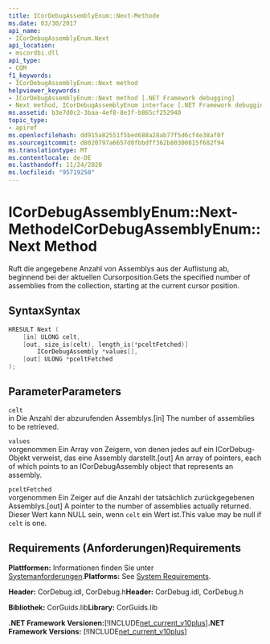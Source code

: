 ```yaml
---
title: ICorDebugAssemblyEnum::Next-Methode
ms.date: 03/30/2017
api_name:
- ICorDebugAssemblyEnum.Next
api_location:
- mscordbi.dll
api_type:
- COM
f1_keywords:
- ICorDebugAssemblyEnum::Next method
helpviewer_keywords:
- ICorDebugAssemblyEnum::Next method [.NET Framework debugging]
- Next method, ICorDebugAssemblyEnum interface [.NET Framework debugging]
ms.assetid: b3e7d0c2-3baa-4ef8-8e3f-b865cf252940
topic_type:
- apiref
ms.openlocfilehash: dd915a82551f5bed688a28ab77f5d6cf4e38af0f
ms.sourcegitcommit: d8020797a6657d0fbbdff362b80300815f682f94
ms.translationtype: MT
ms.contentlocale: de-DE
ms.lasthandoff: 11/24/2020
ms.locfileid: "95719250"
---
```

# <a name="icordebugassemblyenumnext-method"></a><span data-ttu-id="a6ed9-102">ICorDebugAssemblyEnum::Next-Methode</span><span class="sxs-lookup"><span data-stu-id="a6ed9-102">ICorDebugAssemblyEnum::Next Method</span></span>

<span data-ttu-id="a6ed9-103">Ruft die angegebene Anzahl von Assemblys aus der Auflistung ab, beginnend bei der aktuellen Cursorposition.</span><span class="sxs-lookup"><span data-stu-id="a6ed9-103">Gets the specified number of assemblies from the collection, starting at the current cursor position.</span></span>  
  
## <a name="syntax"></a><span data-ttu-id="a6ed9-104">Syntax</span><span class="sxs-lookup"><span data-stu-id="a6ed9-104">Syntax</span></span>  
  
```cpp  
HRESULT Next (  
    [in] ULONG celt,  
    [out, size_is(celt), length_is(*pceltFetched)]  
        ICorDebugAssembly *values[],  
    [out] ULONG *pceltFetched  
);  
```  
  
## <a name="parameters"></a><span data-ttu-id="a6ed9-105">Parameter</span><span class="sxs-lookup"><span data-stu-id="a6ed9-105">Parameters</span></span>  

 `celt`  
 <span data-ttu-id="a6ed9-106">in Die Anzahl der abzurufenden Assemblys.</span><span class="sxs-lookup"><span data-stu-id="a6ed9-106">[in] The number of assemblies to be retrieved.</span></span>  
  
 `values`  
 <span data-ttu-id="a6ed9-107">vorgenommen Ein Array von Zeigern, von denen jedes auf ein ICorDebug-Objekt verweist, das eine Assembly darstellt.</span><span class="sxs-lookup"><span data-stu-id="a6ed9-107">[out] An array of pointers, each of which points to an ICorDebugAssembly object that represents an assembly.</span></span>  
  
 `pceltFetched`  
 <span data-ttu-id="a6ed9-108">vorgenommen Ein Zeiger auf die Anzahl der tatsächlich zurückgegebenen Assemblys.</span><span class="sxs-lookup"><span data-stu-id="a6ed9-108">[out] A pointer to the number of assemblies actually returned.</span></span> <span data-ttu-id="a6ed9-109">Dieser Wert kann NULL sein, wenn `celt` ein Wert ist.</span><span class="sxs-lookup"><span data-stu-id="a6ed9-109">This value may be null if `celt` is one.</span></span>  
  
## <a name="requirements"></a><span data-ttu-id="a6ed9-110">Requirements (Anforderungen)</span><span class="sxs-lookup"><span data-stu-id="a6ed9-110">Requirements</span></span>  

 <span data-ttu-id="a6ed9-111">**Plattformen:** Informationen finden Sie unter [Systemanforderungen](../../get-started/system-requirements.md).</span><span class="sxs-lookup"><span data-stu-id="a6ed9-111">**Platforms:** See [System Requirements](../../get-started/system-requirements.md).</span></span>  
  
 <span data-ttu-id="a6ed9-112">**Header:** CorDebug.idl, CorDebug.h</span><span class="sxs-lookup"><span data-stu-id="a6ed9-112">**Header:** CorDebug.idl, CorDebug.h</span></span>  
  
 <span data-ttu-id="a6ed9-113">**Bibliothek:** CorGuids.lib</span><span class="sxs-lookup"><span data-stu-id="a6ed9-113">**Library:** CorGuids.lib</span></span>  
  
 <span data-ttu-id="a6ed9-114">**.NET Framework Versionen:**[!INCLUDE[net_current_v10plus](../../../../includes/net-current-v10plus-md.md)]</span><span class="sxs-lookup"><span data-stu-id="a6ed9-114">**.NET Framework Versions:** [!INCLUDE[net_current_v10plus](../../../../includes/net-current-v10plus-md.md)]</span></span>
